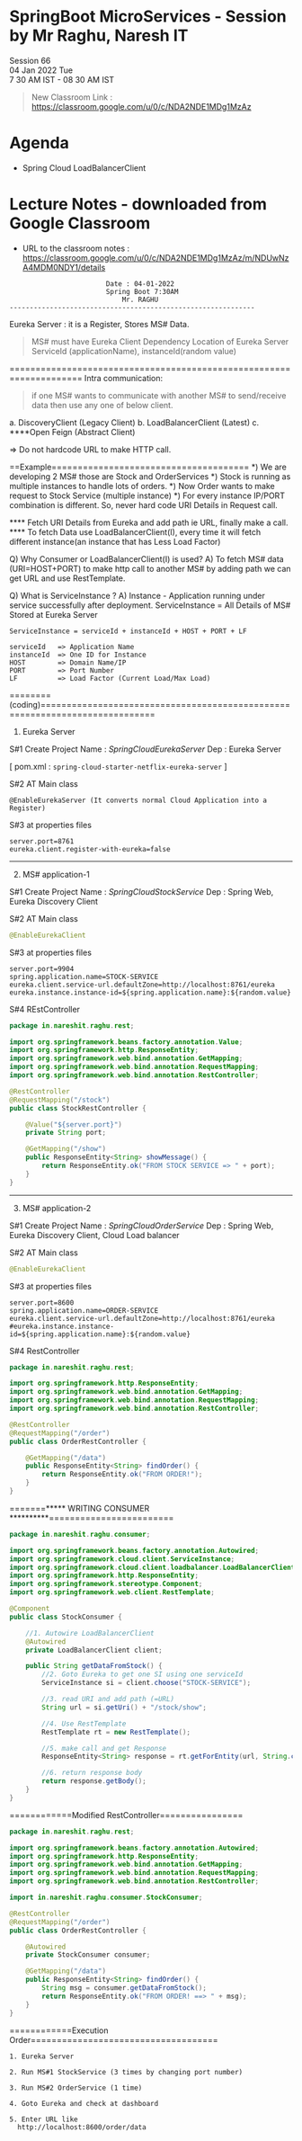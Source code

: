 # SpringBoot MicroServices - Session by Mr Raghu, Naresh IT

Session 66 \
04 Jan 2022 Tue \
7 30 AM IST - 08 30 AM IST

> New Classroom Link : https://classroom.google.com/u/0/c/NDA2NDE1MDg1MzAz

# Agenda

* Spring Cloud LoadBalancerClient

# Lecture Notes - downloaded from Google Classroom

* URL to the classroom notes : https://classroom.google.com/u/0/c/NDA2NDE1MDg1MzAz/m/NDUwNzA4MDM0NDY1/details

```
						Date : 04-01-2022
						Spring Boot 7:30AM
 						    Mr. RAGHU
-------------------------------------------------------------
```
Eureka Server : it is a Register, Stores MS# Data.
> MS# must have Eureka Client Dependency
> Location of Eureka Server
> ServiceId (applicationName), instanceId(random value)

====================================================================
Intra communication:
> if one MS# wants to communicate with another MS# to send/receive data
  then use any one of below client.

  a. DiscoveryClient (Legacy Client)
  b. LoadBalancerClient (Latest)
  c. ****Open Feign (Abstract Client)

=> Do not hardcode URL to make HTTP call.

==Example======================================
*) We are developing 2 MS# those are Stock and OrderServices
*) Stock is running as multiple instances to handle lots of orders.
*) Now Order wants to make request to Stock Service (multiple instance)
*) For every instance IP/PORT combination is different.
   So, never hard code URI Details in Request call.

**** Fetch URI Details from Eureka and add path ie URL, finally make a call.
**** To fetch Data use LoadBalancerClient(I), every time it will fetch different
     instance(an instance that has Less Load Factor)

Q) Why Consumer or LoadBalancerClient(I) is used?
A) To fetch MS# data (URI=HOST+PORT) to make http call to another MS#
   by adding path we can get URL and use RestTemplate.

Q) What is ServiceInstance ?
A) Instance - Application running under service successfully after deployment.
   ServiceInstance = All Details of MS# Stored at Eureka Server

    ServiceInstance = serviceId + instanceId + HOST + PORT + LF

    serviceId   => Application Name
    instanceId  => One ID for Instance
    HOST        => Domain Name/IP
    PORT        => Port Number
    LF          => Load Factor (Current Load/Max Load)

========(coding)============================================================================
1. Eureka Server

S#1 Create Project
Name : *SpringCloudEurekaServer*
Dep  : Eureka Server

[ pom.xml : `spring-cloud-starter-netflix-eureka-server` ]

S#2 AT Main class
```
@EnableEurekaServer (It converts normal Cloud Application into a Register)
```

S#3 at properties files
```
server.port=8761
eureka.client.register-with-eureka=false
```
----------------------------------
2. MS# application-1

S#1 Create Project
Name : *SpringCloudStockService*
Dep  : Spring Web, Eureka Discovery Client

S#2 AT Main class
```java
@EnableEurekaClient
```

S#3 at properties files
```
server.port=9904
spring.application.name=STOCK-SERVICE
eureka.client.service-url.defaultZone=http://localhost:8761/eureka
eureka.instance.instance-id=${spring.application.name}:${random.value}
```

S#4 REstController
```java
package in.nareshit.raghu.rest;

import org.springframework.beans.factory.annotation.Value;
import org.springframework.http.ResponseEntity;
import org.springframework.web.bind.annotation.GetMapping;
import org.springframework.web.bind.annotation.RequestMapping;
import org.springframework.web.bind.annotation.RestController;

@RestController
@RequestMapping("/stock")
public class StockRestController {

	@Value("${server.port}")
	private String port;

	@GetMapping("/show")
	public ResponseEntity<String> showMessage() {
		return ResponseEntity.ok("FROM STOCK SERVICE => " + port);
	}
}
```
----------------------------------------------------
3. MS# application-2

S#1 Create Project
Name : *SpringCloudOrderService*
Dep  : Spring Web, Eureka Discovery Client, Cloud Load balancer

S#2 AT Main class
```java
@EnableEurekaClient
```

S#3 at properties files
```
server.port=8600
spring.application.name=ORDER-SERVICE
eureka.client.service-url.defaultZone=http://localhost:8761/eureka
#eureka.instance.instance-id=${spring.application.name}:${random.value}
```
S#4 RestController
```java
package in.nareshit.raghu.rest;

import org.springframework.http.ResponseEntity;
import org.springframework.web.bind.annotation.GetMapping;
import org.springframework.web.bind.annotation.RequestMapping;
import org.springframework.web.bind.annotation.RestController;

@RestController
@RequestMapping("/order")
public class OrderRestController {

	@GetMapping("/data")
	public ResponseEntity<String> findOrder() {
		return ResponseEntity.ok("FROM ORDER!");
	}
}
```
=======***** WRITING CONSUMER **********========================
```java
package in.nareshit.raghu.consumer;

import org.springframework.beans.factory.annotation.Autowired;
import org.springframework.cloud.client.ServiceInstance;
import org.springframework.cloud.client.loadbalancer.LoadBalancerClient;
import org.springframework.http.ResponseEntity;
import org.springframework.stereotype.Component;
import org.springframework.web.client.RestTemplate;

@Component
public class StockConsumer {

	//1. Autowire LoadBalancerClient
	@Autowired
	private LoadBalancerClient client;

	public String getDataFromStock() {
		//2. Goto Eureka to get one SI using one serviceId
		ServiceInstance si = client.choose("STOCK-SERVICE");

		//3. read URI and add path (=URL)
		String url = si.getUri() + "/stock/show";

		//4. Use RestTemplate
		RestTemplate rt = new RestTemplate();

		//5. make call and get Response
		ResponseEntity<String> response = rt.getForEntity(url, String.class);

		//6. return response body
		return response.getBody();
	}
}
```
============Modified RestController================
```java
package in.nareshit.raghu.rest;

import org.springframework.beans.factory.annotation.Autowired;
import org.springframework.http.ResponseEntity;
import org.springframework.web.bind.annotation.GetMapping;
import org.springframework.web.bind.annotation.RequestMapping;
import org.springframework.web.bind.annotation.RestController;

import in.nareshit.raghu.consumer.StockConsumer;

@RestController
@RequestMapping("/order")
public class OrderRestController {

	@Autowired
	private StockConsumer consumer;

	@GetMapping("/data")
	public ResponseEntity<String> findOrder() {
		String msg = consumer.getDataFromStock();
		return ResponseEntity.ok("FROM ORDER! ==> " + msg);
	}
}
```
============Execution Order====================================
```
1. Eureka Server

2. Run MS#1 StockService (3 times by changing port number)

3. Run MS#2 OrderService (1 time)

4. Goto Eureka and check at dashboard

5. Enter URL like
  http://localhost:8600/order/data
```
